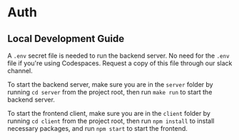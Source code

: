 # Auth

## Local Development Guide

A `.env` secret file is needed to run the backend server. No need for the `.env` file if you're using Codespaces. Request a copy of this file through our slack channel.

To start the backend server, make sure you are in the `server` folder by running `cd server` from the project root, then run `make run` to start the backend server.

To start the frontend client, make sure you are in the `client` folder by running `cd client` from the project root, then run `npm install` to install necessary packages, and run `npm start` to start the frontend.
